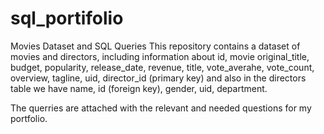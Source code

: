 # sql_portifolio
Movies Dataset and SQL Queries
This repository contains a dataset of movies and directors, including information about  id, movie original_title, budget, popularity, release_date,
revenue, title, vote_averahe, vote_count, overview, tagline, uid, director_id (primary key) and also in the directors table we have name, id (foreign key), gender, uid, department.

The querries are attached with the relevant and needed questions for my portfolio.
